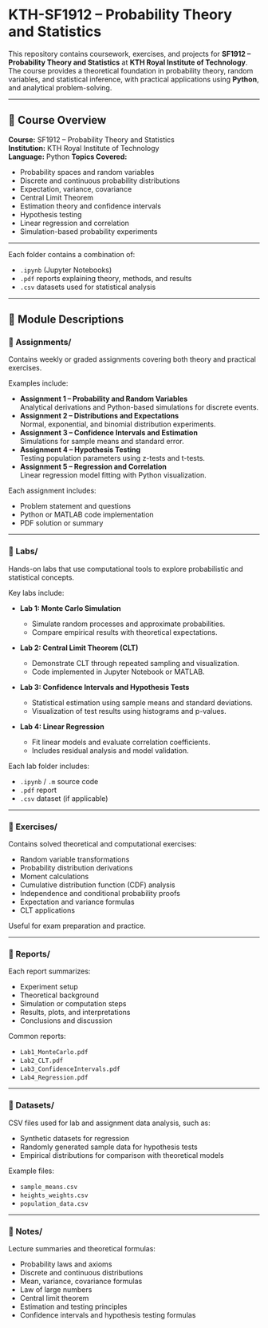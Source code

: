 # KTH-SF1912 – Probability Theory and Statistics

This repository contains coursework, exercises, and projects for **SF1912 – Probability Theory and Statistics** at **KTH Royal Institute of Technology**.  
The course provides a theoretical foundation in probability theory, random variables, and statistical inference, with practical applications using **Python**, and analytical problem-solving.

---

## 📘 Course Overview

**Course:** SF1912 – Probability Theory and Statistics  
**Institution:** KTH Royal Institute of Technology  
**Language:** Python 
**Topics Covered:**
- Probability spaces and random variables  
- Discrete and continuous probability distributions  
- Expectation, variance, covariance  
- Central Limit Theorem  
- Estimation theory and confidence intervals  
- Hypothesis testing  
- Linear regression and correlation  
- Simulation-based probability experiments  

---


Each folder contains a combination of:
- `.ipynb` (Jupyter Notebooks)
- `.pdf` reports explaining theory, methods, and results  
- `.csv` datasets used for statistical analysis  

---

## 🧩 Module Descriptions

### 🔹 Assignments/
Contains weekly or graded assignments covering both theory and practical exercises.

Examples include:
- **Assignment 1 – Probability and Random Variables**  
  Analytical derivations and Python-based simulations for discrete events.  
- **Assignment 2 – Distributions and Expectations**  
  Normal, exponential, and binomial distribution experiments.  
- **Assignment 3 – Confidence Intervals and Estimation**  
  Simulations for sample means and standard error.  
- **Assignment 4 – Hypothesis Testing**  
  Testing population parameters using z-tests and t-tests.  
- **Assignment 5 – Regression and Correlation**  
  Linear regression model fitting with Python visualization.

Each assignment includes:
- Problem statement and questions  
- Python or MATLAB code implementation  
- PDF solution or summary  

---

### 🔹 Labs/
Hands-on labs that use computational tools to explore probabilistic and statistical concepts.

Key labs include:
- **Lab 1: Monte Carlo Simulation**  
  - Simulate random processes and approximate probabilities.  
  - Compare empirical results with theoretical expectations.  

- **Lab 2: Central Limit Theorem (CLT)**  
  - Demonstrate CLT through repeated sampling and visualization.  
  - Code implemented in Jupyter Notebook or MATLAB.  

- **Lab 3: Confidence Intervals and Hypothesis Tests**  
  - Statistical estimation using sample means and standard deviations.  
  - Visualization of test results using histograms and p-values.  

- **Lab 4: Linear Regression**  
  - Fit linear models and evaluate correlation coefficients.  
  - Includes residual analysis and model validation.  

Each lab folder includes:
- `.ipynb` / `.m` source code  
- `.pdf` report  
- `.csv` dataset (if applicable)

---

### 🔹 Exercises/
Contains solved theoretical and computational exercises:
- Random variable transformations  
- Probability distribution derivations  
- Moment calculations  
- Cumulative distribution function (CDF) analysis  
- Independence and conditional probability proofs  
- Expectation and variance formulas  
- CLT applications  

Useful for exam preparation and practice.

---

### 🔹 Reports/
Each report summarizes:
- Experiment setup  
- Theoretical background  
- Simulation or computation steps  
- Results, plots, and interpretations  
- Conclusions and discussion  

Common reports:
- `Lab1_MonteCarlo.pdf`  
- `Lab2_CLT.pdf`  
- `Lab3_ConfidenceIntervals.pdf`  
- `Lab4_Regression.pdf`

---

### 🔹 Datasets/
CSV files used for lab and assignment data analysis, such as:
- Synthetic datasets for regression
- Randomly generated sample data for hypothesis tests
- Empirical distributions for comparison with theoretical models

Example files:
- `sample_means.csv`
- `heights_weights.csv`
- `population_data.csv`

---

### 🔹 Notes/
Lecture summaries and theoretical formulas:
- Probability laws and axioms  
- Discrete and continuous distributions  
- Mean, variance, covariance formulas  
- Law of large numbers  
- Central limit theorem  
- Estimation and testing principles  
- Confidence intervals and hypothesis testing formulas  
